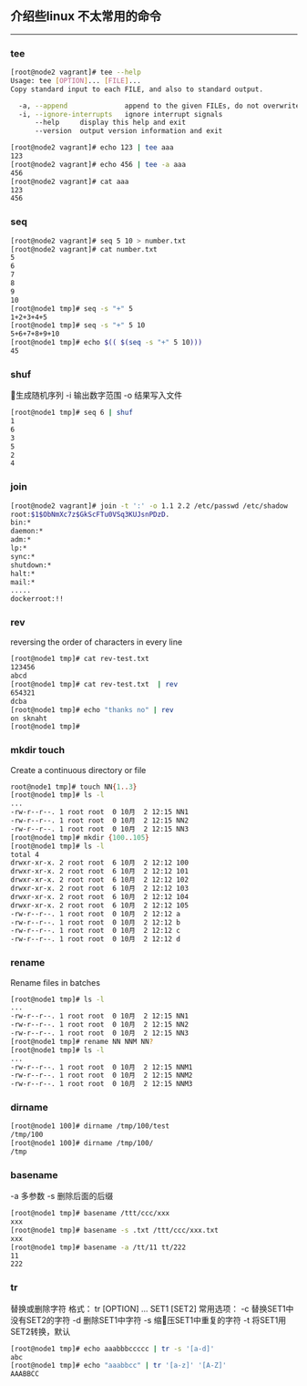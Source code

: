 
## 介绍些linux 不太常用的命令
---


### tee

```sh
[root@node2 vagrant]# tee --help
Usage: tee [OPTION]... [FILE]...
Copy standard input to each FILE, and also to standard output.

  -a, --append              append to the given FILEs, do not overwrite
  -i, --ignore-interrupts   ignore interrupt signals
      --help     display this help and exit
      --version  output version information and exit
```

```sh
[root@node2 vagrant]# echo 123 | tee aaa
123
[root@node2 vagrant]# echo 456 | tee -a aaa
456
[root@node2 vagrant]# cat aaa
123
456
```

### seq

```sh
[root@node2 vagrant]# seq 5 10 > number.txt
[root@node2 vagrant]# cat number.txt
5
6
7
8
9
10
[root@node1 tmp]# seq -s "+" 5
1+2+3+4+5
[root@node1 tmp]# seq -s "+" 5 10
5+6+7+8+9+10
[root@node1 tmp]# echo $(( $(seq -s "+" 5 10)))
45
```

### shuf

生成随机序列
-i 输出数字范围
-o 结果写入文件
```sh
[root@node1 tmp]# seq 6 | shuf
1
6
3
5
2
4
```

### join

```sh
[root@node2 vagrant]# join -t ':' -o 1.1 2.2 /etc/passwd /etc/shadow
root:$1$ObNmXc7z$GkScFTu0VSq3KUJsnPDzD.
bin:*
daemon:*
adm:*
lp:*
sync:*
shutdown:*
halt:*
mail:*
.....
dockerroot:!!
```
### rev
reversing the order of characters in every line
```sh
[root@node1 tmp]# cat rev-test.txt
123456
abcd
[root@node1 tmp]# cat rev-test.txt  | rev
654321
dcba
[root@node1 tmp]# echo "thanks no" | rev
on sknaht
[root@node1 tmp]#
```

### mkdir touch 
Create a continuous directory or file
```sh
root@node1 tmp]# touch NN{1..3}
[root@node1 tmp]# ls -l
...
-rw-r--r--. 1 root root  0 10月  2 12:15 NN1
-rw-r--r--. 1 root root  0 10月  2 12:15 NN2
-rw-r--r--. 1 root root  0 10月  2 12:15 NN3
[root@node1 tmp]# mkdir {100..105}
[root@node1 tmp]# ls -l
total 4
drwxr-xr-x. 2 root root  6 10月  2 12:12 100
drwxr-xr-x. 2 root root  6 10月  2 12:12 101
drwxr-xr-x. 2 root root  6 10月  2 12:12 102
drwxr-xr-x. 2 root root  6 10月  2 12:12 103
drwxr-xr-x. 2 root root  6 10月  2 12:12 104
drwxr-xr-x. 2 root root  6 10月  2 12:12 105
-rw-r--r--. 1 root root  0 10月  2 12:12 a
-rw-r--r--. 1 root root  0 10月  2 12:12 b
-rw-r--r--. 1 root root  0 10月  2 12:12 c
-rw-r--r--. 1 root root  0 10月  2 12:12 d
```

### rename
Rename files in batches
```sh
[root@node1 tmp]# ls -l
...
-rw-r--r--. 1 root root  0 10月  2 12:15 NN1
-rw-r--r--. 1 root root  0 10月  2 12:15 NN2
-rw-r--r--. 1 root root  0 10月  2 12:15 NN3
[root@node1 tmp]# rename NN NNM NN?
[root@node1 tmp]# ls -l
...
-rw-r--r--. 1 root root  0 10月  2 12:15 NNM1
-rw-r--r--. 1 root root  0 10月  2 12:15 NNM2
-rw-r--r--. 1 root root  0 10月  2 12:15 NNM3
```


### dirname

```sh
[root@node1 100]# dirname /tmp/100/test
/tmp/100
[root@node1 100]# dirname /tmp/100/
/tmp
```

### basename

-a 多参数
-s 删除后面的后缀

```sh
[root@node1 tmp]# basename /ttt/ccc/xxx
xxx
[root@node1 tmp]# basename -s .txt /ttt/ccc/xxx.txt
xxx
[root@node1 tmp]# basename -a /tt/11 tt/222
11
222
```

### tr
替换或删除字符
格式： tr [OPTION] ... SET1 [SET2]
常用选项：
-c 替换SET1中没有SET2的字符
-d 删除SET1中字符
-s 缩压SET1中重复的字符
-t 将SET1用SET2转换，默认

```sh
[root@node1 tmp]# echo aaabbbccccc | tr -s '[a-d]'
abc
[root@node1 tmp]# echo "aaabbcc" | tr '[a-z]' '[A-Z]'
AAABBCC
```